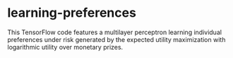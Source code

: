 # learning-preferences
This TensorFlow code features a multilayer perceptron learning individual preferences under risk generated by the expected utility maximization with logarithmic utility over monetary prizes.
